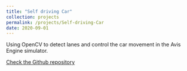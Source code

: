 ```yaml
---
title: "Self driving Car"
collection: projects
permalink: /projects/Self-driving-Car
date: 2020-09-01
---
```

Using OpenCV to detect lanes and control the car movement in the Avis Engine simulator.

[Check the Github repository](https://github.com/MohammadJRanjbar/My-Machine-Learning-and-Computer-Vision-Course)
